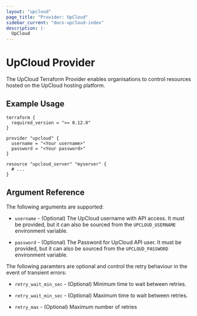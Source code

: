 ```yaml
---
layout: "upcloud"
page_title: "Provider: UpCloud"
sidebar_current: "docs-upcloud-index"
description: |-
  UpCloud
---
```


# UpCloud Provider

The UpCloud Terraform Provider enables organisations to control resources hosted on the UpCloud hosting platform. 

## Example Usage

```hcl
terraform {
  required_version = ">= 0.12.0"
}

provider "upcloud" {
  username = "<Your username>"
  password = "<Your password>"
}

resource "upcloud_server" "myserver" {
  # ...
}
```

## Argument Reference

The following arguments are supported:

* `username` - (Optional) The UpCloud username with API access. It must be provided, but
  it can also be sourced from the `UPCLOUD_USERNAME` environment variable.

* `password` - (Optional) The Password for UpCloud API user. It must be provided, but
  it can also be sourced from the `UPCLOUD_PASSWORD` environment variable.

The following paramters are optional and control the retry behaviour in the event of transient errors:

* `retry_wait_min_sec` - (Optional) Minimum time to wait between retries.

* `retry_wait_min_sec` - (Optional) Maximum time to wait between retries.

* `retry_max` - (Optional) Maximum number of retries
